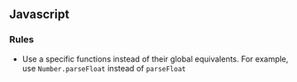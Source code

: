 
## Javascript

### Rules
- Use a specific functions instead of their global equivalents. For example, use `Number.parseFloat` instead of `parseFloat`
